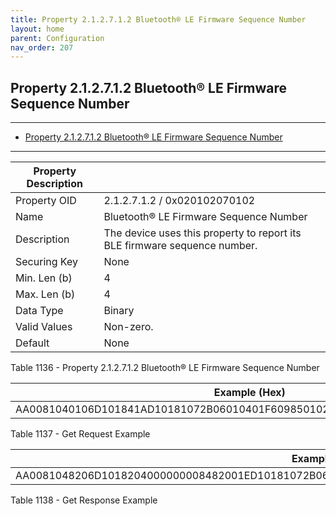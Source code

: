 ```yaml
---
title: Property 2.1.2.7.1.2 Bluetooth® LE Firmware Sequence Number
layout: home
parent: Configuration
nav_order: 207
---
```


## Property 2.1.2.7.1.2 Bluetooth® LE Firmware Sequence Number

---

- [Property 2.1.2.7.1.2 Bluetooth® LE Firmware Sequence Number](#property-212712-bluetooth®-le-firmware-sequence-number)

---


| Property Description |  |
|----|----|
| Property OID | 2.1.2.7.1.2 / 0x020102070102 |
| Name | Bluetooth® LE Firmware Sequence Number |
| Description | The device uses this property to report its BLE firmware sequence number. |
| Securing Key | None |
| Min. Len (b) | 4 |
| Max. Len (b) | 4 |
| Data Type | Binary |
| Valid Values | Non-zero. |
| Default | None |

Table 1136 - Property 2.1.2.7.1.2 Bluetooth® LE Firmware Sequence Number

| Example (Hex)                                                            |
|--------------------------------------------------------------------------|
| AA0081040106D101841AD10181072B06010401F609850102890AE108E206E704E102C200 |

Table 1137 - Get Request Example

| Example (Hex) |
|----|
| AA0081048206D1018204000000008482001ED10181072B06010401F609850102890EE10CE20AE708E106C20400000009 |

Table 1138 - Get Response Example

##